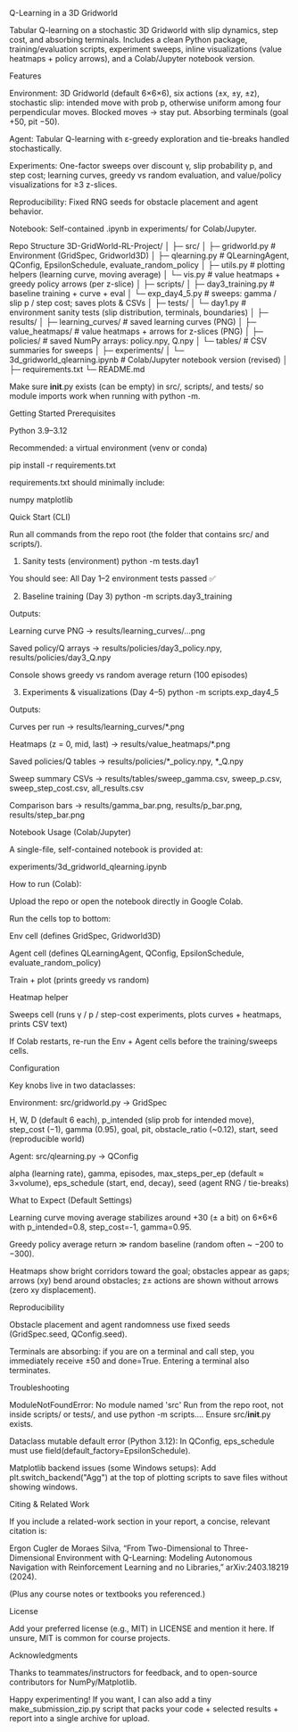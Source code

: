 Q-Learning in a 3D Gridworld

Tabular Q-learning on a stochastic 3D Gridworld with slip dynamics, step cost, and absorbing terminals. Includes a clean Python package, training/evaluation scripts, experiment sweeps, inline visualizations (value heatmaps + policy arrows), and a Colab/Jupyter notebook version.

Features

Environment: 3D Gridworld (default 6×6×6), six actions (±x, ±y, ±z), stochastic slip: intended move with prob p, otherwise uniform among four perpendicular moves. Blocked moves → stay put. Absorbing terminals (goal +50, pit −50).

Agent: Tabular Q-learning with ε-greedy exploration and tie-breaks handled stochastically.

Experiments: One-factor sweeps over discount γ, slip probability p, and step cost; learning curves, greedy vs random evaluation, and value/policy visualizations for ≥3 z-slices.

Reproducibility: Fixed RNG seeds for obstacle placement and agent behavior.

Notebook: Self-contained .ipynb in experiments/ for Colab/Jupyter.

Repo Structure
3D-GridWorld-RL-Project/
│
├─ src/
│  ├─ gridworld.py      # Environment (GridSpec, Gridworld3D)
│  ├─ qlearning.py      # QLearningAgent, QConfig, EpsilonSchedule, evaluate_random_policy
│  ├─ utils.py          # plotting helpers (learning curve, moving average)
│  └─ vis.py            # value heatmaps + greedy policy arrows (per z-slice)
│
├─ scripts/
│  ├─ day3_training.py  # baseline training + curve + eval
│  └─ exp_day4_5.py     # sweeps: gamma / slip p / step cost; saves plots & CSVs
│
├─ tests/
│  └─ day1.py           # environment sanity tests (slip distribution, terminals, boundaries)
│
├─ results/
│  ├─ learning_curves/  # saved learning curves (PNG)
│  ├─ value_heatmaps/   # value heatmaps + arrows for z-slices (PNG)
│  ├─ policies/         # saved NumPy arrays: policy.npy, Q.npy
│  └─ tables/           # CSV summaries for sweeps
│
├─ experiments/
│  └─ 3d_gridworld_qlearning.ipynb   # Colab/Jupyter notebook version (revised)
│
├─ requirements.txt
└─ README.md


Make sure __init__.py exists (can be empty) in src/, scripts/, and tests/ so module imports work when running with python -m.

Getting Started
Prerequisites

Python 3.9–3.12

Recommended: a virtual environment (venv or conda)

pip install -r requirements.txt


requirements.txt should minimally include:

numpy
matplotlib

Quick Start (CLI)

Run all commands from the repo root (the folder that contains src/ and scripts/).

1) Sanity tests (environment)
python -m tests.day1


You should see: All Day 1–2 environment tests passed ✅

2) Baseline training (Day 3)
python -m scripts.day3_training


Outputs:

Learning curve PNG → results/learning_curves/…png

Saved policy/Q arrays → results/policies/day3_policy.npy, results/policies/day3_Q.npy

Console shows greedy vs random average return (100 episodes)

3) Experiments & visualizations (Day 4–5)
python -m scripts.exp_day4_5


Outputs:

Curves per run → results/learning_curves/*.png

Heatmaps (z = 0, mid, last) → results/value_heatmaps/*.png

Saved policies/Q tables → results/policies/*_policy.npy, *_Q.npy

Sweep summary CSVs → results/tables/sweep_gamma.csv, sweep_p.csv, sweep_step_cost.csv, all_results.csv

Comparison bars → results/gamma_bar.png, results/p_bar.png, results/step_bar.png

Notebook Usage (Colab/Jupyter)

A single-file, self-contained notebook is provided at:

experiments/3d_gridworld_qlearning.ipynb


How to run (Colab):

Upload the repo or open the notebook directly in Google Colab.

Run the cells top to bottom:

Env cell (defines GridSpec, Gridworld3D)

Agent cell (defines QLearningAgent, QConfig, EpsilonSchedule, evaluate_random_policy)

Train + plot (prints greedy vs random)

Heatmap helper

Sweeps cell (runs γ / p / step-cost experiments, plots curves + heatmaps, prints CSV text)

If Colab restarts, re-run the Env + Agent cells before the training/sweeps cells.

Configuration

Key knobs live in two dataclasses:

Environment: src/gridworld.py → GridSpec

H, W, D (default 6 each), p_intended (slip prob for intended move), step_cost (−1), gamma (0.95), goal, pit, obstacle_ratio (~0.12), start, seed (reproducible world)

Agent: src/qlearning.py → QConfig

alpha (learning rate), gamma, episodes, max_steps_per_ep (default ≈ 3×volume), eps_schedule (start, end, decay), seed (agent RNG / tie-breaks)

What to Expect (Default Settings)

Learning curve moving average stabilizes around +30 (± a bit) on 6×6×6 with p_intended=0.8, step_cost=-1, gamma=0.95.

Greedy policy average return ≫ random baseline (random often ~ −200 to −300).

Heatmaps show bright corridors toward the goal; obstacles appear as gaps; arrows (xy) bend around obstacles; z± actions are shown without arrows (zero xy displacement).

Reproducibility

Obstacle placement and agent randomness use fixed seeds (GridSpec.seed, QConfig.seed).

Terminals are absorbing: if you are on a terminal and call step, you immediately receive ±50 and done=True. Entering a terminal also terminates.

Troubleshooting

ModuleNotFoundError: No module named 'src'
Run from the repo root, not inside scripts/ or tests/, and use python -m scripts.... Ensure src/__init__.py exists.

Dataclass mutable default error (Python 3.12):
In QConfig, eps_schedule must use field(default_factory=EpsilonSchedule).

Matplotlib backend issues (some Windows setups):
Add plt.switch_backend("Agg") at the top of plotting scripts to save files without showing windows.

Citing & Related Work

If you include a related-work section in your report, a concise, relevant citation is:

Ergon Cugler de Moraes Silva, “From Two-Dimensional to Three-Dimensional Environment with Q-Learning: Modeling Autonomous Navigation with Reinforcement Learning and no Libraries,” arXiv:2403.18219 (2024).

(Plus any course notes or textbooks you referenced.)

License

Add your preferred license (e.g., MIT) in LICENSE and mention it here. If unsure, MIT is common for course projects.

Acknowledgments

Thanks to teammates/instructors for feedback, and to open-source contributors for NumPy/Matplotlib.

Happy experimenting! If you want, I can also add a tiny make_submission_zip.py script that packs your code + selected results + report into a single archive for upload.
